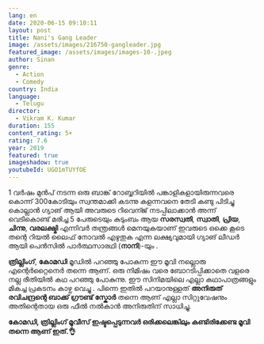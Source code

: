 ```yaml
---
lang: en
date: 2020-06-15 09:10:11
layout: post
title: Nani's Gang Leader
image: /assets/images/216750-gangleader.jpg
featured_image: /assets/images/images-10-.jpeg
author: Sinan
genre:
  - Action
  - Comedy
country: India
language:
  - Telugu
director:
  - Vikram K. Kumar
duration: 155
content_rating: 5+
rating: 7.6
year: 2019
featured: true
imageshadow: true
youtubeId: UGO1mTUYfOE
---
```

1 വർഷം മുൻപ് നടന്ന ഒരു ബാങ്ക് റോബ്ബറിയിൽ പങ്കാളികളായിരുന്നവരെ  കൊന്ന് 300കോടിയും സ്വന്തമാക്കി കടന്നു കളന്നവനെ തേടി കണ്ടു പിടിച്ചു കൊല്ലാൻ ഗ്യാങ് ആയി അവരുടെ റിവെന്ജ് നടപ്പിലാക്കാൻ അന്ന് വെടികൊണ്ട് മരിച്ച 5 പേരുടെയും കുടുംബം ആയ **സരസ്വതി**, **സ്വാതി**, **പ്രിയ**, **ചിന്നു**, **വരലക്ഷ്മി** എന്നിവർ തന്ത്രങ്ങൾ മെനയുകയാണ്  ഇവരുടെ ഒക്കെ കൂടെ തന്റെ റിയൽ ലൈഫ് നോവൽ എഴുതുക എന്ന ലക്ഷ്യവുമായി ഗ്യാങ് ലീഡർ ആയി പെൻസിൽ പാർത്ഥസാരഥി (**നാനി**)-യും  .

**ത്രില്ലിംഗ്**, **കോമഡി** മൂഡിൽ പറഞ്ഞു  പോകുന്ന ഈ മൂവി നല്ലൊരു എന്റെർറ്റൈനെർ തന്നെ ആണ്. ഒരു നിമിഷം വരെ ബോറടിപ്പിക്കാതെ വളരെ നല്ല രീതിയിൽ കഥ പറഞ്ഞു പോകുന്നു. ഈ സിനിമയിലെ എല്ലാ കഥാപാത്രങ്ങളും മികച്ച പ്രകടനം കാഴ്ച വെച്ചു . പിന്നെ ഇതിൽ പറയാനുള്ളത് **അനിരുത് രവിചന്ദ്രന്റെ ബാക്ക് ഗ്രൗണ്ട് സ്കോർ** തന്നെ ആണ് എല്ലാ സിറ്റുവേഷനും അതിന്റെതായ  ഒരു ഫീൽ നൽകാൻ അനിരുതിന് സാധിച്ചു.

**കോമഡി, ത്രില്ലിംഗ് മൂവീസ് ഇഷ്ടപ്പെടുന്നവർ ഒരിക്കലെങ്കിലും കണ്ടിരിക്കേണ്ട മൂവി തന്നെ ആണ് ഇത്.👌**
